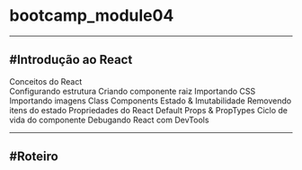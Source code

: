 ﻿# bootcamp_module04

------------------------------------------------------------------------------------------------------------------------------
#Introdução ao React
------------------------------------------------------------------------------------------------------------------------------

Conceitos do React <br>
Configurando estrutura
Criando componente raiz
Importando CSS
Importando imagens
Class Components
Estado & Imutabilidade
Removendo itens do estado
Propriedades do React
Default Props & PropTypes
Ciclo de vida do componente
Debugando React com DevTools

------------------------------------------------------------------------------------------------------------------------------
#Roteiro
------------------------------------------------------------------------------------------------------------------------------

